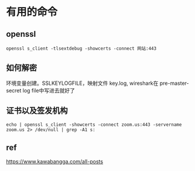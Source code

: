 # 有用的命令
## openssl
```shell
openssl s_client -tlsextdebug -showcerts -connect 网站:443
```

## 如何解密
环境变量创建。SSLKEYLOGFILE，映射文件 key.log, wireshark在 pre-master-secret log file中写进去就好了

## 证书以及签发机构
```shell
echo | openssl s_client -showcerts -connect zoom.us:443 -servername zoom.us 2> /dev/null | grep -A1 s:
```

## ref
https://www.kawabangga.com/all-posts